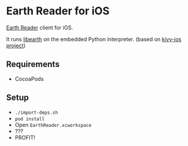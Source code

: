 Earth Reader for iOS
====================

[Earth Reader](http://earthreader.org) client for iOS.

It runs [libearth](http://libearth.earthreader.org/en/0.1.0/) on the embedded Python interpreter. (based on [kivy-ios project](https://github.com/kivy/kivy-ios))

## Requirements

* CocoaPods

## Setup

* `./import-deps.sh`
* `pod install`
* Open `EarthReader.xcworkspace`
* ???
* PROFIT!
